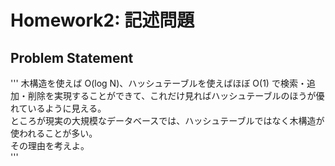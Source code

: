 # Homework2: 記述問題

## Problem Statement
''' 
木構造を使えば O(log N)、ハッシュテーブルを使えばほぼ O(1) で検索・追加・削除を実現することができて、これだけ見ればハッシュテーブルのほうが優れているように見える。  
ところが現実の大規模なデータベースでは、ハッシュテーブルではなく木構造が使われることが多い。  
その理由を考えよ。  
'''